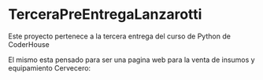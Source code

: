 # TerceraPreEntregaLanzarotti

Este proyecto pertenece a la tercera entrega del curso de Python de CoderHouse

El mismo esta pensado para ser una pagina web para la venta de insumos y equipamiento Cervecero:

